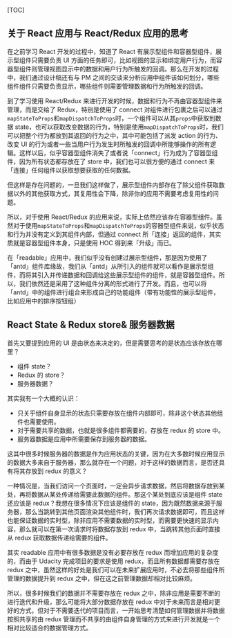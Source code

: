 [TOC]

## 关于 React 应用与 React/Redux 应用的思考

在之前学习 React 开发的过程中，知道了 React 有展示型组件和容器型组件，展示型组件只需要负责 UI 方面的任务即可，比如视图的显示和绑定用户行为，而容器型组件则管理视图显示中的数据和用户行为所触发的回调。那么在开发的过程中，我们通过设计稿还有与 PM 之间的交谈来分析应用中组件该如何划分，哪些组件组件只需要负责显示，哪些组件则需要管理数据和行为所触发的回调。

到了学习使用 React/Redux 来进行开发的时候，数据和行为不再由容器型组件来管理，而是交给了 Redux，特别是使用了 connect 对组件进行包裹之后可以通过`mapStateToProps`和`mapDispatchToProps`时，一个组件可以从其`props`中获取到数据 state，也可以获取改变数据的行为，特别是使用`mapDispatchToProps`时，我们可以把整个行为都放到其返回的行为之中，其中可能包括了派发 action 的行为、改变 UI 的行为或者一些当用户行为发生时所触发的回调中所能够操作的所有逻辑。这样以后，似乎容器型组件消失了或者说「connect」行为成为了容器型组件，因为所有状态都存放在了 store 中，我们也可以很方便的通过 connect 来「连接」任何组件以获取想要获取的任何数据。

但这样是存在问题的，一旦我们这样做了，展示型组件内部存在了除父组件获取数据以外的其他获取方式，其复用性会下降，除非你的应用不需要考虑复用性的问题。

所以，对于使用 React/Redux 的应用来说，实际上依然应该存在容器型组件。虽然对于使用`mapStateToProps`和`mapDispatchToProps`的容器型组件来说，似乎状态和行为并没有定义到其组件内部，但通过 connect 所「连接」返回的组件，其实质就是容器型组件本身，只是使用 HOC 得到来「升级」而已。

在「readable」应用中，我们似乎没有创建过展示型组件，那是因为使用了「antd」组件库缘故，我们从「antd」从所引入的组件就可以看作是展示型组件，而将其引入并传递数据和回调给这些展示型组件的组件，就是容器型组件。所以，我们依然还是采用了这种组件分离的形式进行了开发。而且，也可以将「antd」中的组件进行组合来形成自己的功能组件（带有功能性的展示型组件，比如应用中的排序按钮组）



## React State & Redux store& 服务器数据

首先又要提到应用的 UI 是由状态来决定的，但是需要思考的是状态应该存放在哪里？

- 组件 state？
- Redux 的 store？
- 服务器数据？

其实我有一个大概的认识：

- 只关乎组件自身显示的状态只需要存放在组件内部即可，除非这个状态其他组件也需要使用。
- 对于需要共享的数据，也就是很多组件都需要的，存放在 redux 的 store 中。
- 服务器数据是应用中所需要保存到服务器的数据。

这其中很多时候服务器的数据是作为应用状态的关键，因为在大多数时候应用显示的数据大多来自于服务器，那么就存在一个问题，对于这样的数据而言，是否还具有将其存放到 redux 的意义？

一种情况是，当我们访问一个页面时，一定会异步请求数据，然后将数据存放到某处，再将数据从某处传递给需要此数据的组件。那这个某处到底应该是组件 state 还应该是 redux？我想在很多情况下应该是组件的 state，因为既然数据来源于服务器，那么当跳转到其他页面渲染其他组件时，我们再次请求数据即可，而且这样也能保证数据的实时型，除非应用不需要数据的实时型，而需要更快速的显示内容，那么就可以在第一次请求时将数据存放到 redux 中，当跳转其他页面时直接从 redux 获取数据传递给需要的组件。

其实 readable 应用中有很多数据是没有必要存放在 redux 而增加应用的复杂度的，而由于 Udacity 完成项目的要求是使用 redux，而且所有数据都需要存放在 redux 之中，虽然这样的好处是我们可以在未来扩展应用时，不必去将那些组件所管理的数据提升到 redux 之中，但在这之前管理数据却相对比较麻烦。

所以，很多时候我们的数据并不需要存放在 redux 之中，除非应用是需要不断的进行迭代和升级，那么可能将大部分数据存放在 redux 中对于未来而言是相对更好的方式，但对于不需要迭代的项目而言，一开始思考清楚如何管理数据并将数据按照共享的由 redux 管理而不共享的由组件自身管理的方式来进行开发就是一个相对比较适合的数据管理方式。
